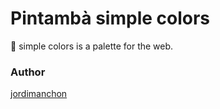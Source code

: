 # Pintambà simple colors
:art: simple colors is a palette for the web.

### Author
[jordimanchon](https://github.com/jordimanchon)
